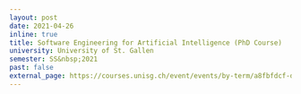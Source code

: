 ```yaml
---
layout: post
date: 2021-04-26
inline: true
title: Software Engineering for Artificial Intelligence (PhD Course)
university: University of St. Gallen
semester: SS&nbsp;2021
past: false
external_page: https://courses.unisg.ch/event/events/by-term/a8fbfdcf-da5a-4327-8e24-cdce6396aaa8/11167735
---
```

